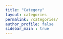 ```yaml
---
title: "Category"
layout: categories
permalink: /categories/
author_profile: false
sidebar_main : true
---
```

